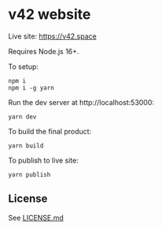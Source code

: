 # v42 website

Live site: https://v42.space

Requires Node.js 16+.

To setup:

```
npm i 
npm i -g yarn
```

Run the dev server at http://localhost:53000:

```
yarn dev
```

To build the final product:

```
yarn build
```

To publish to live site:

```
yarn publish
```

## License

See [LICENSE.md](LICENSE.md)